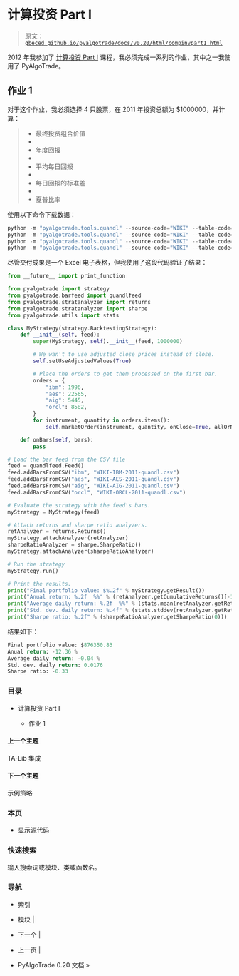 # 计算投资 Part I

> 原文：[`gbeced.github.io/pyalgotrade/docs/v0.20/html/compinvpart1.html`](https://gbeced.github.io/pyalgotrade/docs/v0.20/html/compinvpart1.html)

2012 年我参加了 [计算投资 Part I](https://class.coursera.org/compinvesting1-2012-001/class) 课程，我必须完成一系列的作业，其中之一我使用了 PyAlgoTrade。

## 作业 1

对于这个作业，我必须选择 4 只股票，在 2011 年投资总额为 $1000000，并计算：

> +   最终投资组合价值
> +   
> +   年度回报
> +   
> +   平均每日回报
> +   
> +   每日回报的标准差
> +   
> +   夏普比率

使用以下命令下载数据：

```py
python -m "pyalgotrade.tools.quandl" --source-code="WIKI" --table-code="IBM" --from-year=2011 --to-year=2011 --storage=. --force-download --frequency=daily
python -m "pyalgotrade.tools.quandl" --source-code="WIKI" --table-code="AES" --from-year=2011 --to-year=2011 --storage=. --force-download --frequency=daily
python -m "pyalgotrade.tools.quandl" --source-code="WIKI" --table-code="AIG" --from-year=2011 --to-year=2011 --storage=. --force-download --frequency=daily
python -m "pyalgotrade.tools.quandl" --source-code="WIKI" --table-code="ORCL" --from-year=2011 --to-year=2011 --storage=. --force-download --frequency=daily
```

尽管交付成果是一个 Excel 电子表格，但我使用了这段代码验证了结果：

```py
from __future__ import print_function

from pyalgotrade import strategy
from pyalgotrade.barfeed import quandlfeed
from pyalgotrade.stratanalyzer import returns
from pyalgotrade.stratanalyzer import sharpe
from pyalgotrade.utils import stats

class MyStrategy(strategy.BacktestingStrategy):
    def __init__(self, feed):
        super(MyStrategy, self).__init__(feed, 1000000)

        # We wan't to use adjusted close prices instead of close.
        self.setUseAdjustedValues(True)

        # Place the orders to get them processed on the first bar.
        orders = {
            "ibm": 1996,
            "aes": 22565,
            "aig": 5445,
            "orcl": 8582,
        }
        for instrument, quantity in orders.items():
            self.marketOrder(instrument, quantity, onClose=True, allOrNone=True)

    def onBars(self, bars):
        pass

# Load the bar feed from the CSV file
feed = quandlfeed.Feed()
feed.addBarsFromCSV("ibm", "WIKI-IBM-2011-quandl.csv")
feed.addBarsFromCSV("aes", "WIKI-AES-2011-quandl.csv")
feed.addBarsFromCSV("aig", "WIKI-AIG-2011-quandl.csv")
feed.addBarsFromCSV("orcl", "WIKI-ORCL-2011-quandl.csv")

# Evaluate the strategy with the feed's bars.
myStrategy = MyStrategy(feed)

# Attach returns and sharpe ratio analyzers.
retAnalyzer = returns.Returns()
myStrategy.attachAnalyzer(retAnalyzer)
sharpeRatioAnalyzer = sharpe.SharpeRatio()
myStrategy.attachAnalyzer(sharpeRatioAnalyzer)

# Run the strategy
myStrategy.run()

# Print the results.
print("Final portfolio value: $%.2f" % myStrategy.getResult())
print("Anual return: %.2f  %%" % (retAnalyzer.getCumulativeReturns()[-1] * 100))
print("Average daily return: %.2f  %%" % (stats.mean(retAnalyzer.getReturns()) * 100))
print("Std. dev. daily return: %.4f" % (stats.stddev(retAnalyzer.getReturns())))
print("Sharpe ratio: %.2f" % (sharpeRatioAnalyzer.getSharpeRatio(0))) 
```

结果如下：

```py
Final portfolio value: $876350.83
Anual return: -12.36 %
Average daily return: -0.04 %
Std. dev. daily return: 0.0176
Sharpe ratio: -0.33

```

### 目录 

+   计算投资 Part I

    +   作业 1

#### 上一个主题

TA-Lib 集成

#### 下一个主题

示例策略

### 本页

+   显示源代码

### 快速搜索

输入搜索词或模块、类或函数名。

### 导航

+   索引

+   模块 |

+   下一个 |

+   上一页 |

+   PyAlgoTrade 0.20 文档 »
